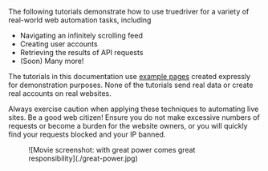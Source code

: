 The following tutorials demonstrate how to use truedriver for a variety of real-world web automation tasks, including

- Navigating an infinitely scrolling feed
- Creating user accounts
- Retrieving the results of API requests
- (Soon) Many more!

The tutorials in this documentation use [example pages](https://github.com/cdpdriver/examples) created expressly for demonstration purposes. None of the tutorials send real data or create real accounts on real websites.

Always exercise caution when applying these techniques to automating live sites. Be a good web citizen! Ensure you do not make excessive numbers of requests or become a burden for the website owners, or you will quickly find your requests blocked and your IP banned.

<figure markdown="span">
![Movie screenshot: with great power comes great responsibility](./great-power.jpg)
</figure>
